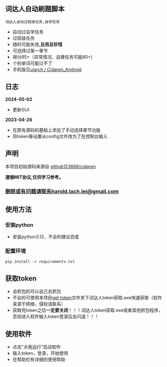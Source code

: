 ## 词达人自动刷题脚本
`词达人自动过班级任务,自学任务`
- 自动过自学任务
- 过班级任务
- 随时可能失效,**且用且珍惜**
- 可选择过某一章节
- 得分95+（异常情况、自建任务可能80+）
- 个别单词可能过不了
- 手机版见[ularch / Cidaren_Android](https://github.com/ularch/Cidaren_Android)


## 日志
**2024-05-02**
+ 更新GUI

**2023-04-26**
+ 在原有源码的基础上添加了手动选择章节功能
+ 将token等设置从config文件改为了在控制台输入

<!-- <details> <summary> <b>日志(点击查看进程)</b> </summary>

</details> -->


## 声明
本项目初始源码来源自 [github123666/cidaren](https://github.com/github123666/cidaren)

**遵循MIT协议,仅供学习参考。**

### **删除或有问题请联系harold.lach.lei@gmail.com**

## 使用方法

### 安装python
+ 安装python3.12，不会的建议百度

### 配置环境
```
pip install -r requirements.txt
```

## 获取token
+ 会抓包的可以自己去抓包 
+ 不会的可使用本项目[get token](https://github.com/ularch/Cidaren_Automatic_Answer/tree/master/get%20token)文件夹下词达人token获取.exe快速获取（软件来源于网络，侵权请联系）
+ 获取完token之后**一定要关闭**！！！词达人token获取.exe或者其他抓包程序，否则进入软件输入token登录后会闪退！！！

## 使用软件
+ 点击"点我运行"启动软件
+ 输入token，登录，开始使用
+ 在帮助栏有详细的使用帮助